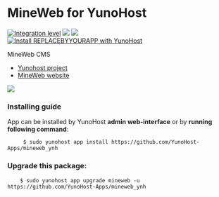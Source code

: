# MineWeb for YunoHost

[![Integration level](https://dash.yunohost.org/integration/mineweb.svg)](https://dash.yunohost.org/appci/app/mineweb) ![](https://ci-apps.yunohost.org/ci/badges/mineweb.status.svg) ![](https://ci-apps.yunohost.org/ci/badges/mineweb.maintain.svg)  
[![Install REPLACEBYYOURAPP with YunoHost](https://install-app.yunohost.org/install-with-yunohost.png)](https://install-app.yunohost.org/?app=mineweb)

MineWeb CMS

- [Yunohost project](https://yunohost.org)
- [MineWeb website](https://mineweb.org/)

![](https://pbs.twimg.com/profile_images/677988479356268544/vYHw5hNj_400x400.png)

### Installing guide

 App can be installed by YunoHost **admin web-interface** or by **running following command**:

         $ sudo yunohost app install https://github.com/YunoHost-Apps/mineweb_ynh

 
### Upgrade this package:

        $ sudo yunohost app upgrade mineweb -u https://github.com/YunoHost-Apps/mineweb_ynh

